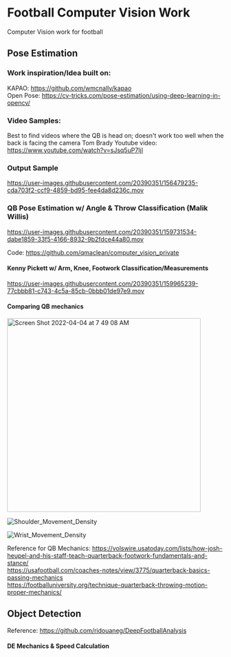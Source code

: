 # Football Computer Vision Work
Computer Vision work for football

## Pose Estimation

### Work inspiration/Idea built on:
KAPAO: https://github.com/wmcnally/kapao \
Open Pose: https://cv-tricks.com/pose-estimation/using-deep-learning-in-opencv/

### Video Samples:
Best to find videos where the QB is head on; doesn't work too well when the back is facing the camera
Tom Brady Youtube video: https://www.youtube.com/watch?v=sJsq5uP7IjI 

### Output Sample

https://user-images.githubusercontent.com/20390351/156479235-cda703f2-ccf9-4859-bd95-fee4da8d236c.mov

### QB Pose Estimation w/ Angle & Throw Classification (Malik Willis)
https://user-images.githubusercontent.com/20390351/159731534-dabe1859-33f5-4166-8932-9b2fdce44a80.mov

Code: https://github.com/qmaclean/computer_vision_private


#### Kenny Pickett w/ Arm, Knee, Footwork Classification/Measurements
https://user-images.githubusercontent.com/20390351/159965239-77cbbb81-c743-4c5a-85cb-0bbb01de97e9.mov

#### Comparing QB mechanics
<img width="450" alt="Screen Shot 2022-04-04 at 7 49 08 AM" src="https://user-images.githubusercontent.com/20390351/161604392-99a3b3fd-964e-4dc1-88f5-a14da7e03e5e.png">

![Shoulder_Movement_Density](https://user-images.githubusercontent.com/20390351/161604414-311807bb-b623-41b7-a479-9b1576dfa540.png)

![Wrist_Movement_Density](https://user-images.githubusercontent.com/20390351/161604442-47aa70d1-a9f3-4909-a342-b119da86fb47.png)


Reference for QB Mechanics:
https://volswire.usatoday.com/lists/how-josh-heupel-and-his-staff-teach-quarterback-footwork-fundamentals-and-stance/ \
https://usafootball.com/coaches-notes/view/3775/quarterback-basics-passing-mechanics \
https://footballuniversity.org/technique-quarterback-throwing-motion-proper-mechanics/

## Object Detection
Reference: https://github.com/ridouaneg/DeepFootballAnalysis

#### DE Mechanics & Speed Calculation





